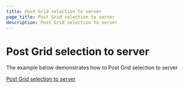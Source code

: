 ```yaml
---
title: Post Grid selection to server
page_title: Post Grid selection to server
description: Post Grid selection to server
---
```


# Post Grid selection to server

The example below demonstrates how to Post Grid selection to server

[Post Grid selection to server](https://github.com/telerik/ui-for-aspnet-mvc-examples/tree/master/grid/post-grid-selection-to-server)
